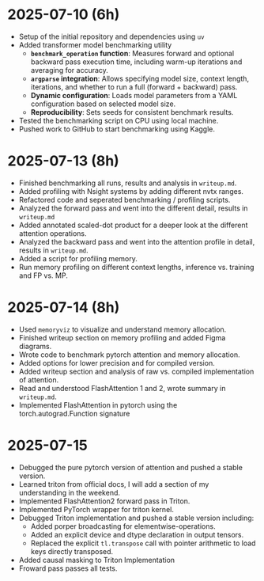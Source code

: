 # 2025-07-10 (6h)
- Setup of the initial repository and dependencies using `uv`
- Added transformer model benchmarking utility
  - **`benchmark_operation` function**: Measures forward and optional backward pass execution time, including warm-up iterations and averaging for accuracy.
  - **`argparse` integration**: Allows specifying model size, context length, iterations, and whether to run a full (forward + backward) pass.
  - **Dynamic configuration**: Loads model parameters from a YAML configuration based on selected model size.
  - **Reproducibility**: Sets seeds for consistent benchmark results.
- Tested the benchmarking script on CPU using local machine.
- Pushed work to GitHub to start benchmarking using Kaggle.

# 2025-07-13 (8h)
- Finished benchmarking all runs, results and analysis in `writeup.md`.
- Added profiling with Nsight systems by adding different nvtx ranges.
- Refactored code and seperated benchmarking / profiling scripts.
- Analyzed the forward pass and went into the different detail, results in `writeup.md`
- Added annotated scaled-dot product for a deeper look at the different attention operations.
- Analyzed the backward pass and went into the attention profile in detail, results in `writeup.md`.
- Added a script for profiling memory.
- Run memory profiling on different context lengths, inference vs. training and FP vs. MP.

# 2025-07-14 (8h)
- Used `memoryviz` to visualize and understand memory allocation.
- Finished writeup section on memory profiling and added Figma diagrams.
- Wrote code to benchmark pytorch attention and memory allocation.
- Added options for lower precision and for compiled version.
- Added writeup section and analysis of raw vs. compiled implementation of attention.
- Read and understood FlashAttention 1 and 2, wrote summary in `writeup.md`.
- Implemented FlashAttention in pytorch using the torch.autograd.Function signature

# 2025-07-15
- Debugged the pure pytorch version of attention and pushed a stable version.
- Learned triton from official docs, I will add a section of my understanding in the weekend.
- Implemented FlashAttention2 forward pass in Triton.
- Implemented PyTorch wrapper for triton kernel.
- Debugged Triton implementation and pushed a stable version including:
  - Added porper broadcasting for elementwise-operations.
  - Added an explicit device and dtype declaration in output tensors.
  - Replaced the explicit `tl.transpose` call with pointer arithmetic to load keys directly transposed.
- Added causal masking to Triton Implementation
- Froward pass passes all tests. 